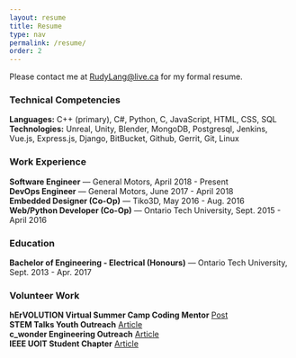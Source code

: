 ```yaml
---
layout: resume
title: Resume
type: nav
permalink: /resume/
order: 2
---
```

Please contact me at [RudyLang@live.ca](mailto:r.lang.dev@gmail.com) for my formal resume.

### Technical Competencies
__Languages:__ C++ (primary), C#, Python, C, JavaScript, HTML, CSS, SQL<br>
__Technologies:__ Unreal, Unity, Blender, MongoDB, Postgresql, Jenkins, Vue.js, Express.js, Django, BitBucket, Github, Gerrit, Git, Linux

### Work Experience
__Software Engineer__ — General Motors, April 2018 - Present <br>
__DevOps Engineer__ — General Motors, June 2017 - April 2018 <br>
__Embedded Designer (Co-Op)__ — Tiko3D, May 2016 - Aug. 2016 <br>
__Web/Python Developer (Co-Op)__ — Ontario Tech University, Sept. 2015 - April 2016 <br>

### Education
__Bachelor of Engineering - Electrical (Honours)__ — Ontario Tech University, Sept.  2013 - Apr. 2017

### Volunteer Work
__hErVOLUTION Virtual Summer Camp Coding Mentor__ [Post](https://www.linkedin.com/posts/stephanie-m-thompson_hervolution-iworkforgm-activity-6701844746828161024-q2Y8)<br>
__STEM Talks Youth Outreach__ [Article](https://www.ddsb.ca/Modules/News/index.aspx?newsId=6b5f0855-b3e6-490b-82b5-84a9271f60fa&feedId=494926f5-decf-4a97-ae61-1318435fead4)<br>
__c_wonder Engineering Outreach__ [Article](https://news.ontariotechu.ca/archives/2018/12/university-calling-all-young-and-curious-minds-to-explore-science-and-digital-literacy.php)<br>
__IEEE UOIT Student Chapter__ [Article](https://news.ontariotechu.ca/archives/2014/11/uoit-unveils-ieee-mcnaughton-learning-resource-centre.php)

